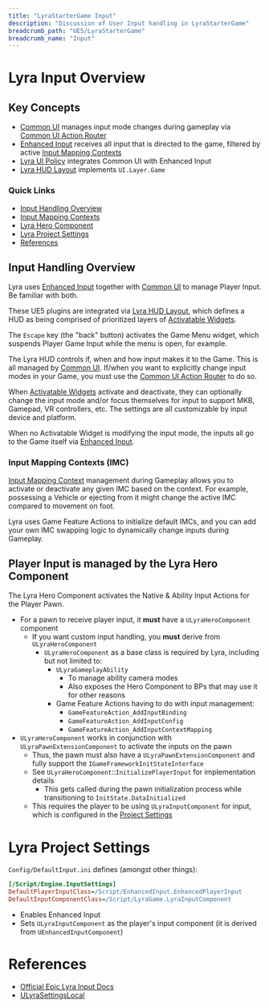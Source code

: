 ```yaml
---
title: "LyraStarterGame Input"
description: "Discussion of User Input handling in LyraStarterGame"
breadcrumb_path: "UE5/LyraStarterGame"
breadcrumb_name: "Input"
---
```


# Lyra Input Overview


<a id='KeyConcepts'></a>
## Key Concepts

- [Common UI](/UE5/CommonUI/) manages input mode changes during gameplay
  via [Common UI Action Router](/UE5/CommonUI/ActionRouter)
- [Enhanced Input](/UE5/EnhancedInput/) receives all input that is directed to the game,
  filtered by active [Input Mapping Contexts](/UE5/EnhancedInput/InputMappingContext)
- [Lyra UI Policy](/UE5/LyraStarterGame/Input/UIPolicy) integrates Common UI with Enhanced Input
- [Lyra HUD Layout](/UE5/LyraStarterGame/Input/HUDLayout) implements `UI.Layer.Game`


### Quick Links

- [Input Handling Overview](#InputHandlingOverview)
- [Input Mapping Contexts](#IMC)
- [Lyra Hero Component](#LyraHeroComponent)
- [Lyra Project Settings](#ProjectSettings)
- [References](#References)


<a id='InputHandlingOverview'></a>
## Input Handling Overview

Lyra uses [Enhanced Input](/UE5/EnhancedInput/)
together with [Common UI](/UE5/CommonUI/)
to manage Player Input.
Be familiar with both.

These UE5 plugins are integrated via
[Lyra HUD Layout](/UE5/LyraStarterGame/Input/HUDLayout),
which defines a HUD as being comprised of prioritized layers of
[Activatable Widgets](/UE5/CommonUI/ActivatableWidget).

The `Escape` key (the "back" button) activates the Game Menu widget,
which suspends Player Game Input while the menu is open, for example.

The Lyra HUD controls if, when and how input makes it to the Game.
This is all managed by [Common UI](/UE5/CommonUI/).
If/when you want to explicitly change input modes in your Game,
you must use the [Common UI Action Router](/UE5/CommonUI/ActionRouter) to do so.

When [Activatable Widgets](/UE5/CommonUI/ActivatableWidget) activate and deactivate,
they can optionally change the input mode and/or focus themselves for input
to support MKB, Gamepad, VR controllers, etc.
The settings are all customizable by input device and platform.

When no Activatable Widget is modifying the input mode, the inputs all go to
the Game itself via [Enhanced Input](/UE5/EnhancedInput/).


<a id='IMC'></a>
### Input Mapping Contexts (IMC)

[Input Mapping Context](/UE5/EnhancedInput/InputMappingContext)
management during Gameplay allows you to activate or deactivate any
given IMC based on the context.
For example, possessing a Vehicle or ejecting from it might change the active IMC
compared to movement on foot.

Lyra uses Game Feature Actions to initialize default IMCs, and you can add your own
IMC swapping logic to dynamically change inputs during Gameplay.


<a id='LyraHeroComponent'></a>
## Player Input is managed by the Lyra Hero Component

The Lyra Hero Component activates the Native & Ability Input Actions for the Player Pawn.

- For a pawn to receive player input, it **must** have a `ULyraHeroComponent` component
  - If you want custom input handling, you **must** derive from `ULyraHeroComponent`
    - `ULyraHeroComponent` as a base class is required by Lyra, including but not limited to:
      - `ULyraGameplayAbility`
        - To manage ability camera modes
        - Also exposes the Hero Component to BPs that may use it for other reasons
      - Game Feature Actions having to do with input management:
        - `GameFeatureAction_AddInputBinding`
        - `GameFeatureAction_AddInputConfig`
        - `GameFeatureAction_AddInputContextMapping`
- `ULyraHeroComponent` works in conjunction with `ULyraPawnExtensionComponent` to activate the inputs on the pawn
  - Thus, the pawn must also have a `ULyraPawnExtensionComponent` and fully support the `IGameFrameworkInitStateInterface`
  - See `ULyraHeroComponent`::`InitializePlayerInput` for implementation details
    - This gets called during the pawn initialization process while transitioning to `InitState.DataInitialized`
  - This requires the player to be using `ULyraInputComponent` for input, which is configured in the [Project Settings](#ProjectSettings)


<a id='ProjectSettings'></a>
# Lyra Project Settings

`Config/DefaultInput.ini` defines (amongst other things):

```ini
[/Script/Engine.InputSettings]
DefaultPlayerInputClass=/Script/EnhancedInput.EnhancedPlayerInput
DefaultInputComponentClass=/Script/LyraGame.LyraInputComponent
```

- Enables Enhanced Input
- Sets `ULyraInputComponent` as the player's input component (it is derived from `UEnhancedInputComponent`)


<a id='References'></a>
# References

- [Official Epic Lyra Input Docs](https://docs.unrealengine.com/5.1/en-US/lyra-input-settings-in-unreal-engine/)
- [ULyraSettingsLocal](/UE5/LyraStarterGame/ULyraSettingsLocal)

